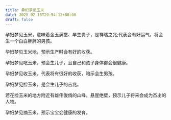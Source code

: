```yaml
---
title: 孕妇梦见玉米
date: 2020-02-15T20:54:12+08:00
draft: false
---
```


孕妇梦见玉米，意味着金玉满堂、早生贵子，是祥瑞之兆;代表会有好运气，将会生一个白白胖胖的男孩。


孕妇梦见玉米地，预示生产时会有好的收获。


孕妇梦见吃玉米，预会生儿子，且自己和孩子身体都会很健康。


孕妇梦见收玉米，代表将有很好的收获，暗示会生男孩。


孕妇梦见捡玉米，是会生儿子的吉兆。

若在捡玉米的地方附近有雄伟俊俏的山峰，悬崖绝壁，预示儿子将来会成为杰出的人物。


孕妇梦见摘玉米，预示宝宝会健康的发育。


